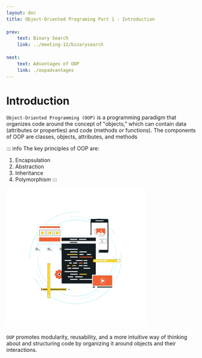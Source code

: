 ```yaml
---
layout: doc
title: Object-Oriented Programing Part 1 - Introduction

prev:
    text: Binary Search
    link: ../meeting-12/binarysearch

next:
    text: Advantages of OOP
    link: ./oopadvantages
---
```


# Introduction
`Object-Oriented Programming (OOP)` is a programming paradigm that organizes code around the concept of "objects," which can contain data (attributes or properties) and code (methods or functions). The components of OOP are classes, objects, attributes, and methods

::: info The key principles of OOP are:
1. Encapsulation
2. Abstraction
3. Inheritance
4. Polymorphism
::: 

![OOP intro img](../../assets/OOP-intro-img.png)

`OOP` promotes modularity, reusability,
and a more intuitive way of thinking
about and structuring code by organizing it
around objects and their interactions.

